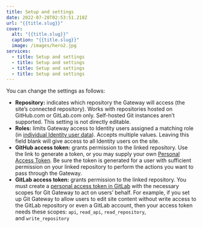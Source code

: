 ```yaml
---
title: Setup and settings
date: 2022-07-28T02:53:51.218Z
url: "{{title.slug}}"
cover:
  alt: "{{title.slug}}"
  caption: "{{title.slug}}"
  image: /images/hero2.jpg
services:
  - title: Setup and settings
  - title: Setup and settings
  - title: Setup and settings
  - title: Setup and settings
---
```

You can change the settings as follows:

* **Repository:** indicates which repository the Gateway will access (the site’s connected repository). Works with repositories hosted on GitHub.com or GitLab.com only. Self-hosted Git instances aren’t supported. This setting is not directly editable.
* **Roles:** limits Gateway access to Identity users assigned a matching role (in [individual Identity user data](https://docs.netlify.com/visitor-access/identity/manage-existing-users/)). Accepts multiple values. Leaving this field blank will give access to all Identity users on the site.
* **GitHub access token:** grants permission to the linked repository. Use the link to generate a token, or you may supply your own [Personal Access Token](https://github.com/blog/1509-personal-api-tokens). Be sure the token is generated for a user with sufficient permission on your linked repository to perform the actions you want to pass through the Gateway.
* **GitLab access token:** grants permission to the linked repository. You must create a [personal access token in GitLab](https://docs.gitlab.com/ee/user/profile/personal_access_tokens.html) with the necessary scopes for Git Gateway to act on users’ behalf. For example, if you set up Git Gateway to allow users to edit site content without write access to the GitLab repository or even a GitLab account, then your access token needs these scopes: `api`, `read_api`, `read_repository`, and `write_repository`